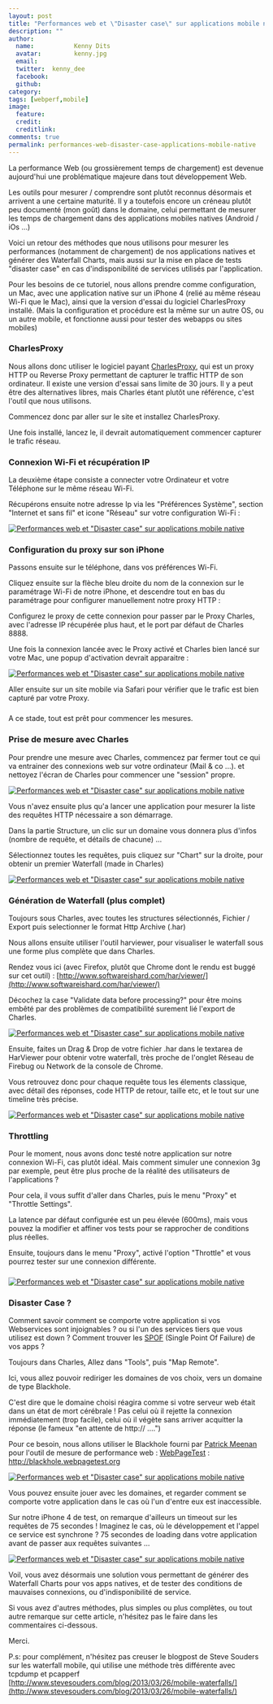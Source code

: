 ```yaml
---
layout: post
title: "Performances web et \"Disaster case\" sur applications mobile native"
description: ""
author:
  name:           Kenny Dits
  avatar:         kenny.jpg
  email:          
  twitter:  kenny_dee      
  facebook:       
  github:    
category: 
tags: [webperf,mobile]
image:
  feature: 
  credit: 
  creditlink: 
comments: true  
permalink: performances-web-disaster-case-applications-mobile-native
---
```


La performance Web (ou grossièrement temps de chargement) est devenue aujourd'hui une problématique majeure dans tout développement Web.

Les outils pour mesurer / comprendre sont plutôt reconnus désormais et arrivent a une certaine maturité. Il y a toutefois encore un créneau plutôt peu documenté (mon goût) dans le domaine, celui permettant de mesurer les temps de chargement dans des applications mobiles natives (Android / iOs ...)

Voici un retour des méthodes que nous utilisons pour mesurer les performances (notamment de chargement) de nos applications natives et générer des Waterfall Charts, mais aussi sur la mise en place de tests "disaster case" en cas d'indisponibilité de services utilisés par l'application.

Pour les besoins de ce tutoriel, nous allons prendre comme configuration, un Mac, avec une application native sur un iPhone 4 (relié au même réseau Wi-Fi que le Mac), ainsi que la version d'essai du logiciel CharlesProxy installé. (Mais la configuration et procédure est la même sur un autre OS, ou un autre mobile, et fonctionne aussi pour tester des webapps ou sites mobiles)





### CharlesProxy

Nous allons donc utiliser le logiciel payant [CharlesProxy](http://www.charlesproxy.com/), qui est un proxy HTTP ou Reverse Proxy permettant de capturer le traffic HTTP de son ordinateur. Il existe une version d'essai sans limite de 30 jours. Il y a peut être des alternatives libres, mais Charles étant plutôt une référence, c'est l'outil que nous utilisons.

Commencez donc par aller sur le site et installez CharlesProxy.

Une fois installé, lancez le, il devrait automatiquement commencer capturer le trafic réseau.





### 



### Connexion Wi-Fi et récupération IP

La deuxième étape consiste a connecter votre Ordinateur et votre Téléphone sur le même réseau Wi-Fi.



Récupérons ensuite notre adresse Ip via les "Préférences Système", section "Internet et sans fil" et icone "Réseau" sur votre configuration Wi-Fi :



[![Performances web et "Disaster case" sur applications mobile native](http://img.over-blog-kiwi.com/0/00/30/83/201306/ob_9f332944f7f96d84b86805a14041a546_recup-ip.png)](http://img.over-blog-kiwi.com/0/00/30/83/201306/ob_9f332944f7f96d84b86805a14041a546_recup-ip.png)



### 



### Configuration du proxy sur son iPhone

Passons ensuite sur le téléphone, dans vos préférences Wi-Fi.

Cliquez ensuite sur la flèche bleu droite du nom de la connexion sur le paramétrage Wi-Fi de notre iPhone, et descendre tout en bas du paramétrage pour configurer manuellement notre proxy HTTP :

Configurez le proxy de cette connexion pour passer par le Proxy Charles, avec l'adresse IP récupérée plus haut, et le port par défaut de Charles 8888.



Une fois la connexion lancée avec le Proxy activé et Charles bien lancé sur votre Mac, une popup d'activation devrait apparaitre :



[![Performances web et "Disaster case" sur applications mobile native](http://img.over-blog-kiwi.com/0/00/30/83/201306/ob_5fdf154fbea7025d99bd2e09dcd8e6cb_autorisation-charles.png)](http://img.over-blog-kiwi.com/0/00/30/83/201306/ob_5fdf154fbea7025d99bd2e09dcd8e6cb_autorisation-charles.png)

Aller ensuite sur un site mobile via Safari pour vérifier que le trafic est bien capturé par votre Proxy.



### 

A ce stade, tout est prêt pour commencer les mesures.



### 



### Prise de mesure avec Charles

Pour prendre une mesure avec Charles, commencez par fermer tout ce qui va entrainer des connexions web sur votre ordinateur (Mail & co ...). et nettoyez l'écran de Charles pour commencer une "session" propre.



[![Performances web et "Disaster case" sur applications mobile native](http://img.over-blog-kiwi.com/0/00/30/83/201306/ob_689b14b9dc97e42b31a007ecfe7343f1_cleaner-charles.png)](http://img.over-blog-kiwi.com/0/00/30/83/201306/ob_689b14b9dc97e42b31a007ecfe7343f1_cleaner-charles.png)

Vous n'avez ensuite plus qu'a lancer une application pour mesurer la liste des requêtes HTTP nécessaire a son démarrage.

Dans la partie Structure, un clic sur un domaine vous donnera plus d'infos (nombre de requête, et détails de chacune) ...

Sélectionnez toutes les requêtes, puis cliquez sur "Chart" sur la droite, pour obtenir un premier Waterfall (made in Charles)



[![Performances web et "Disaster case" sur applications mobile native](http://img.over-blog-kiwi.com/0/00/30/83/201306/ob_a5ed4b66cceafe170170112a0c5bc5ae_recording-charles-chart.png)](http://img.over-blog-kiwi.com/0/00/30/83/201306/ob_a5ed4b66cceafe170170112a0c5bc5ae_recording-charles-chart.png)



### 



### Génération de Waterfall (plus complet)

Toujours sous Charles, avec toutes les structures sélectionnés, Fichier / Export puis selectionner le format Http Archive (.har)

Nous allons ensuite utiliser l'outil harviewer, pour visualiser le waterfall sous une forme plus complète que dans Charles.

Rendez vous ici (avec Firefox, plutôt que Chrome dont le rendu est buggé sur cet outil) : [http://www.softwareishard.com/har/viewer/](http://www.softwareishard.com/har/viewer/)

Décochez la case "Validate data before processing?" pour être moins embêté par des problèmes de compatibilité surement lié l'export de Charles.



[![Performances web et "Disaster case" sur applications mobile native](http://img.over-blog-kiwi.com/0/00/30/83/201306/ob_1ca8d35846fcf94af13302079edba29d_harviewer.png)](http://img.over-blog-kiwi.com/0/00/30/83/201306/ob_1ca8d35846fcf94af13302079edba29d_harviewer.png)

Ensuite, faites un Drag & Drop de votre fichier .har dans le textarea de HarViewer pour obtenir votre waterfall, très proche de l'onglet Réseau de Firebug ou Network de la console de Chrome.

Vous retrouvez donc pour chaque requête tous les élements classique, avec détail des réponses, code HTTP de retour, taille etc, et le tout sur une timeline très précise.



[![Performances web et "Disaster case" sur applications mobile native](http://img.over-blog-kiwi.com/0/00/30/83/201306/ob_592bf871e7372f057e87d3bad159ca0d_waterfall-har-viewer.png)](http://img.over-blog-kiwi.com/0/00/30/83/201306/ob_592bf871e7372f057e87d3bad159ca0d_waterfall-har-viewer.png)



### 



### Throttling

Pour le moment, nous avons donc testé notre application sur notre connexion Wi-Fi, cas plutôt idéal. Mais comment simuler une connexion 3g par exemple, peut être plus proche de la réalité des utilisateurs de l'applications ?

Pour cela, il vous suffit d'aller dans Charles, puis le menu "Proxy" et "Throttle Settings".

La latence par défaut configurée est un peu élevée (600ms), mais vous pouvez la modifier et affiner vos tests pour se rapprocher de conditions plus réelles.

Ensuite, toujours dans le menu "Proxy", activé l'option "Throttle" et vous pourrez tester sur une connexion différente.



### 



[![Performances web et "Disaster case" sur applications mobile native](http://img.over-blog-kiwi.com/0/00/30/83/201306/ob_e2de8973ef740d2832a1e475cc632226_throttling.png)](http://img.over-blog-kiwi.com/0/00/30/83/201306/ob_e2de8973ef740d2832a1e475cc632226_throttling.png)



### 



### Disaster Case ?

Comment savoir comment se comporte votre application si vos Webservices sont injoignables ? ou si l'un des services tiers que vous utilisez est down ? Comment trouver les [SPOF](http://blog.patrickmeenan.com/2011/10/testing-for-frontend-spof.html) (Single Point Of Failure) de vos apps ?

Toujours dans Charles, Allez dans "Tools", puis "Map Remote".

Ici, vous allez pouvoir rediriger les domaines de vos choix, vers un domaine de type Blackhole.

C'est dire que le domaine choisi réagira comme si votre serveur web était dans un état de mort cérébrale ! Pas celui où il rejette la connexion immédiatement (trop facile), celui où il végète sans arriver acquitter la réponse (le fameux "en attente de http:// ....")

Pour ce besoin, nous allons utiliser le Blackhole fourni par [Patrick Meenan](https://twitter.com/patmeenan) pour l'outil de mesure de performance web : [WebPageTest](http://www.webpagetest.org) : http://blackhole.webpagetest.org



[![Performances web et "Disaster case" sur applications mobile native](http://img.over-blog-kiwi.com/0/00/30/83/201307/ob_f21590aa8b7234c9f7bc596f31f3d6d3_mapremote.png)](http://img.over-blog-kiwi.com/0/00/30/83/201307/ob_f21590aa8b7234c9f7bc596f31f3d6d3_mapremote.png)

Vous pouvez ensuite jouer avec les domaines, et regarder comment se comporte votre application dans le cas où l'un d'entre eux est inaccessible.

Sur notre iPhone 4 de test, on remarque d'ailleurs un timeout sur les requêtes de 75 secondes ! Imaginez le cas, où le développement et l'appel ce service est synchrone ? 75 secondes de loading dans votre application avant de passer aux requêtes suivantes ...



[![Performances web et "Disaster case" sur applications mobile native](http://img.over-blog-kiwi.com/0/00/30/83/201307/ob_08a2d492e28867e560b7a8863c328022_spof.png)](http://img.over-blog-kiwi.com/0/00/30/83/201307/ob_08a2d492e28867e560b7a8863c328022_spof.png)

Voil, vous avez désormais une solution vous permettant de générer des Waterfall Charts pour vos apps natives, et de tester des conditions de mauvaises connexions, ou d'indisponibilité de service.

Si vous avez d'autres méthodes, plus simples ou plus complètes, ou tout autre remarque sur cette article, n'hésitez pas le faire dans les commentaires ci-dessous.

Merci.

P.s: pour complément, n'hésitez pas creuser le blogpost de Steve Souders sur les waterfall mobile, qui utilise une méthode très différente avec tcpdump et pcapperf [http://www.stevesouders.com/blog/2013/03/26/mobile-waterfalls/](http://www.stevesouders.com/blog/2013/03/26/mobile-waterfalls/)



